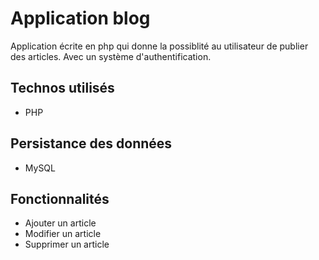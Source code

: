 # Application blog
Application écrite en php qui donne la possiblité au utilisateur de publier des articles.
Avec un système d'authentification.

## Technos utilisés
* PHP

## Persistance des données
* MySQL

## Fonctionnalités
* Ajouter un article
* Modifier un article
* Supprimer un article